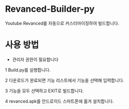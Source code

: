 # Revanced-Builder-py
Youtube Revanced를 자동으로 커스터마이징하여 빌드합니다.

# 사용 방법


* 관리자 권한이 필요합니다


1 Build.py를 실행합니다.

2 다운로드가 완료되면 기능 리스트에서 기능을 선택해 입력합니다.

3 기능을 모두 선택하고 EXIT로 빌드합니다.

4 revanced.apk를 안드로이드 스마트폰에 옮겨 설치합니다.
